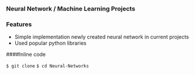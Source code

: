 ### Neural Network / Machine Learning Projects

### Features

- Simple implementation newly created neural network in current projects
- Used popular python libraries 

####Inline code

`$ git clone`
`$ cd Neural-Networks`


